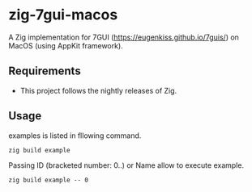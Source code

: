 # zig-7gui-macos

A Zig implementation for 7GUI (https://eugenkiss.github.io/7guis/) on MacOS (using AppKit framework).

## Requirements

* This project follows the nightly releases of Zig.

## Usage

examples is listed in fllowing command.

```
zig build example
```

Passing ID (bracketed number: 0..) or Name allow to execute example.

```
zig build example -- 0
```
